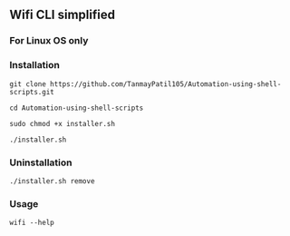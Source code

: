 ## Wifi CLI simplified

### For Linux OS only

### Installation

```
git clone https://github.com/TanmayPatil105/Automation-using-shell-scripts.git
```
```
cd Automation-using-shell-scripts
```
```
sudo chmod +x installer.sh
```
```
./installer.sh
```
### Uninstallation

```
./installer.sh remove
```

### Usage 

```
wifi --help
```
